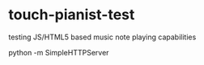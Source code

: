 # touch-pianist-test
testing JS/HTML5 based music note playing capabilities
  
python -m SimpleHTTPServer
